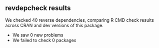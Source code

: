 ## revdepcheck results

We checked 40 reverse dependencies, comparing R CMD check results across CRAN and dev versions of this package.

 * We saw 0 new problems
 * We failed to check 0 packages

